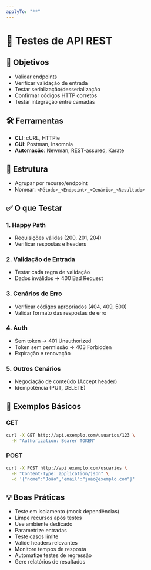 ```yaml
---
applyTo: "**"
---
```

# 🧪 Testes de API REST

## 🎯 Objetivos
- Validar endpoints
- Verificar validação de entrada
- Testar serialização/desserialização
- Confirmar códigos HTTP corretos
- Testar integração entre camadas

## 🛠️ Ferramentas
- **CLI**: cURL, HTTPie
- **GUI**: Postman, Insomnia
- **Automação**: Newman, REST-assured, Karate

## 📝 Estrutura
- Agrupar por recurso/endpoint
- Nomear: `<Método>_<Endpoint>_<Cenário>_<Resultado>`

## ✅ O que Testar

### 1. Happy Path
- Requisições válidas (200, 201, 204)
- Verificar respostas e headers

### 2. Validação de Entrada
- Testar cada regra de validação
- Dados inválidos → 400 Bad Request

### 3. Cenários de Erro
- Verificar códigos apropriados (404, 409, 500)
- Validar formato das respostas de erro

### 4. Auth
- Sem token → 401 Unauthorized
- Token sem permissão → 403 Forbidden
- Expiração e renovação

### 5. Outros Cenários
- Negociação de conteúdo (Accept header)
- Idempotência (PUT, DELETE)

## 🔧 Exemplos Básicos

### GET
```bash
curl -X GET http://api.exemplo.com/usuarios/123 \
  -H "Authorization: Bearer TOKEN"
```

### POST
```bash
curl -X POST http://api.exemplo.com/usuarios \
  -H "Content-Type: application/json" \
  -d '{"nome":"João","email":"joao@exemplo.com"}'
```

## 💡 Boas Práticas

- Teste em isolamento (mock dependências)
- Limpe recursos após testes
- Use ambiente dedicado
- Parametrize entradas
- Teste casos limite
- Valide headers relevantes
- Monitore tempos de resposta
- Automatize testes de regressão
- Gere relatórios de resultados